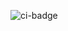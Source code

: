 ![ci-badge](https://github.com/roommate-radar/roommate-radar/workflows/ci-roommate-radar/badge.svg)
